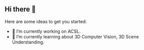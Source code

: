 ## Hi there 👋
Here are some ideas to get you started:

- 🔭 I’m currently working on ACSL.
- 🌱 I’m currently learning about 3D Computer Vision, 3D Scene Understanding.
<!--
**0iseesea0/0iseesea0** is a ✨ _special_ ✨ repository because its `README.md` (this file) appears on your GitHub profile.

Here are some ideas to get you started:

- 🔭 I’m currently working on ACSL.
- 🌱 I’m currently learning about 3D Computer Vision, 3D Scene Understanding.
